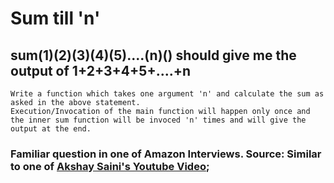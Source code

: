 # Sum till 'n'

## sum(1)(2)(3)(4)(5)....(n)() should give me the output of 1+2+3+4+5+....+n

```
Write a function which takes one argument 'n' and calculate the sum as asked in the above statement.
Execution/Invocation of the main function will happen only once and the inner sum function will be invoced 'n' times and will give the output at the end.
```

### Familiar question in one of Amazon Interviews. Source: Similar to one of [Akshay Saini's Youtube Video](https://www.youtube.com/watch?v=D5ENjfSkHY4);